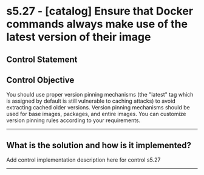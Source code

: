 # s5.27 - \[catalog\] Ensure that Docker commands always make use of the latest version of their image

## Control Statement

## Control Objective

You should use proper version pinning mechanisms (the "latest" tag which is assigned by default is still vulnerable to caching attacks) to avoid extracting cached older versions. Version pinning mechanisms should be used for base images, packages, and entire images. You can customize version pinning rules according to your requirements.

______________________________________________________________________

## What is the solution and how is it implemented?

Add control implementation description here for control s5.27

______________________________________________________________________
